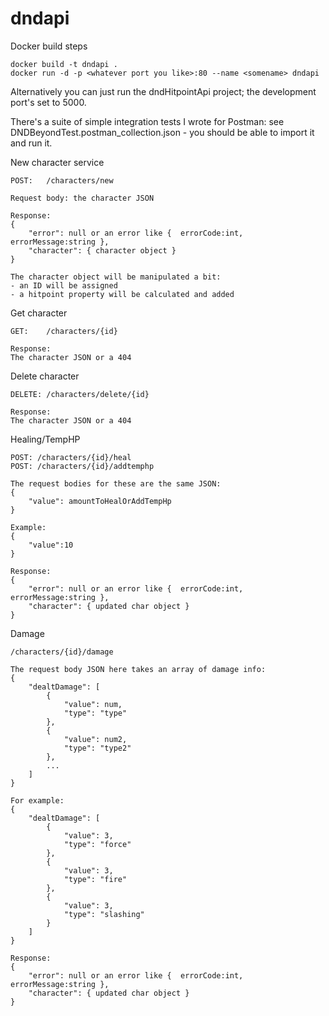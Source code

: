 # dndapi

Docker build steps
```
docker build -t dndapi .
docker run -d -p <whatever port you like>:80 --name <somename> dndapi
```

Alternatively you can just run the dndHitpointApi project; the development port's set to 5000.

There's a suite of simple integration tests I wrote for Postman: see DNDBeyondTest.postman_collection.json - you should be able to import it and run it.

New character service
```
POST:   /characters/new

Request body: the character JSON

Response:
{
    "error": null or an error like {  errorCode:int, errorMessage:string }, 
    "character": { character object }
}

The character object will be manipulated a bit:
- an ID will be assigned
- a hitpoint property will be calculated and added
```

Get character
```
GET:    /characters/{id}

Response:
The character JSON or a 404
```

Delete character
```
DELETE: /characters/delete/{id}

Response:
The character JSON or a 404
```

Healing/TempHP
```
POST: /characters/{id}/heal
POST: /characters/{id}/addtemphp

The request bodies for these are the same JSON:
{
    "value": amountToHealOrAddTempHp
}

Example:
{
    "value":10
}

Response:
{
    "error": null or an error like {  errorCode:int, errorMessage:string },
    "character": { updated char object } 
}
```

Damage
```
/characters/{id}/damage

The request body JSON here takes an array of damage info:
{
    "dealtDamage": [
        {
            "value": num,
            "type": "type"
        },
        {
            "value": num2,
            "type": "type2"
        },
        ...
    ]
}

For example:
{
    "dealtDamage": [
        {
            "value": 3,
            "type": "force"
        },
        {
            "value": 3,
            "type": "fire"
        },
        {
            "value": 3,
            "type": "slashing"
        }
    ]
}

Response:
{
    "error": null or an error like {  errorCode:int, errorMessage:string },
    "character": { updated char object } 
}
```
